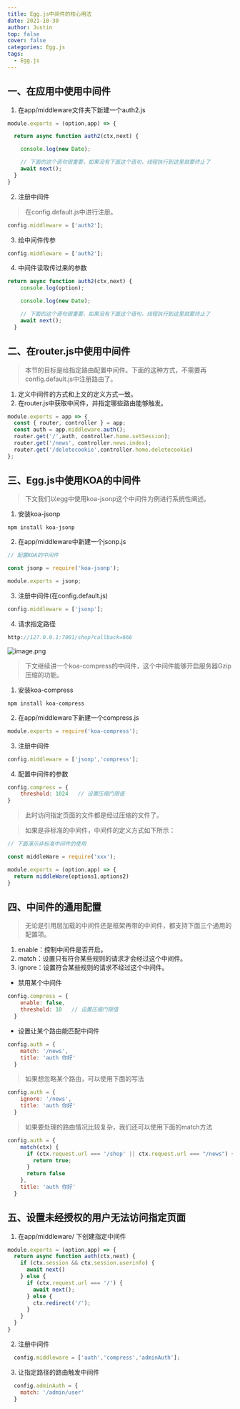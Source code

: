 ```yaml
---
title: Egg.js中间件的核心用法
date: 2021-10-30
author: Justin
top: false
cover: false
categories: Egg.js
tags:
  - Egg.js
---
```


## 一、在应用中使用中间件
1. 在app/middleware文件夹下新建一个auth2.js

```js
module.exports = (option,app) => {

  return async function auth2(ctx,next) {

    console.log(new Date);

    // 下面的这个语句很重要，如果没有下面这个语句，线程执行到这里就要终止了
    await next();
  }
}
```

2. 注册中间件

>在config.default.js中进行注册。

```js
config.middleware = ['auth2'];
```

3. 给中间件传参

```js
config.middleware = ['auth2'];
```

4. 中间件读取传过来的参数

```js
return async function auth2(ctx,next) {
    console.log(option);

    console.log(new Date);

    // 下面的这个语句很重要，如果没有下面这个语句，线程执行到这里就要终止了
    await next();
  }
```

## 二、在router.js中使用中间件
>本节的目标是给指定路由配置中间件。下面的这种方式，不需要再config.default.js中注册路由了。

1. 定义中间件的方式和上文的定义方式一致。
2. 在router.js中获取中间件，并指定哪些路由能够触发。

```js
module.exports = app => {
  const { router, controller } = app;
  const auth = app.middleware.auth();
  router.get('/',auth, controller.home.setSession);
  router.get('/news', controller.news.index);
  router.get('/deletecookie',controller.home.deletecookie)
};
```

## 三、Egg.js中使用KOA的中间件
>下文我们以egg中使用koa-jsonp这个中间件为例进行系统性阐述。

1. 安装koa-jsonp

```shell
npm install koa-jsonp
```

2. 在app/middleware中新建一个jsonp.js

```js
// 配置KOA的中间件

const jsonp = require('koa-jsonp');

module.exports = jsonp;
```

3. 注册中间件(在config.default.js)

```js
config.middleware = ['jsonp'];
```

4. 请求指定路径

```js
http://127.0.0.1:7001/shop?callback=666
```

![image.png](https://img-blog.csdnimg.cn/img_convert/825fdeccb69c8329c5a327bae582a113.png)

>下文继续讲一个koa-compress的中间件，这个中间件能够开启服务器Gzip压缩的功能。

1. 安装koa-compress

```
npm install koa-compress
```

2. 在app/middleware下新建一个compress.js

```js
module.exports = require('koa-compress');
```

3. 注册中间件

```js
config.middleware = ['jsonp','compress'];
```

4. 配置中间件的参数

```js
config.compress = {
    threshold: 1024   // 设置压缩门限值
}
```

>此时访问指定页面的文件都是经过压缩的文件了。

>如果是非标准的中间件，中间件的定义方式如下所示：

```js
// 下面演示非标准中间件的使用

const middleWare = require('xxx');

module.exports = (option,app) => {
  return middleWare(options1,options2)
}
```

## 四、中间件的通用配置
>无论是引用层加载的中间件还是框架再带的中间件，都支持下面三个通用的配置项。

1. enable：控制中间件是否开启。
2. match：设置只有符合某些规则的请求才会经过这个中间件。
3. ignore：设置符合某些规则的请求不经过这个中间件。

* 禁用某个中间件

```js
config.compress = {
    enable: false,
    threshold: 10   // 设置压缩门限值
  }
```

* 设置让某个路由能匹配中间件

```js
config.auth = {
    match: '/news',
    title: 'auth 你好'
  }
```

>如果想忽略某个路由，可以使用下面的写法

```js
config.auth = {
    ignore: '/news',
    title: 'auth 你好'
  }
```

>如果要处理的路由情况比较复杂，我们还可以使用下面的match方法

```js
config.auth = {
    match(ctx) {
      if (ctx.request.url === '/shop' || ctx.request.url === "/news") {
        return true;
      }
      return false
    },
    title: 'auth 你好'
  }
```

## 五、设置未经授权的用户无法访问指定页面
1. 在app/middleware/ 下创建指定中间件

```js
module.exports = (option,app) => {
  return async function auth(ctx,next) {
    if (ctx.session && ctx.session.userinfo) {
      await next()
    } else {
      if (ctx.request.url === '/') {
        await next();
      } else {
        ctx.redirect('/');
      }
    }
  }
}
```

2. 注册中间件

```js
  config.middleware = ['auth','compress','adminAuth'];
```
3. 让指定路径的路由触发中间件

```js
  config.adminAuth = {
    match: '/admin/user'
  }
```
